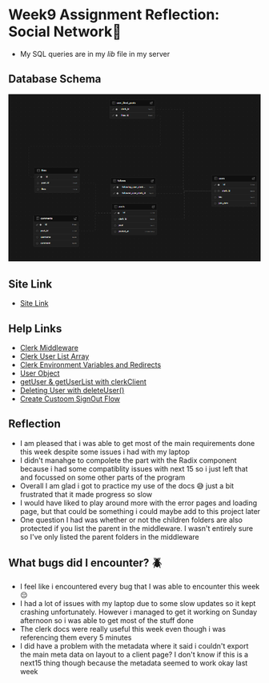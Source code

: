 # **Week9 Assignment Reflection: Social Network💬**

- My SQL queries are in my _lib_ file in my server

## Database Schema

![alt text](<public/Database schema week 9.png>)

## Site Link

- [Site Link](https://week-9-social-network-assignment.vercel.app/)

## Help Links

- [Clerk Middleware](https://clerk.com/docs/references/nextjs/clerk-middleware)
- [Clerk User List Array](https://clerk.com/docs/references/backend/user/get-user-list)
- [Clerk Environment Variables and Redirects](https://clerk.com/docs/deployments/clerk-environment-variables#sign-in-and-sign-up-redirects)
- [User Object](https://clerk.com/docs/references/javascript/user/user)
- [getUser & getUserList with clerkClient](https://clerk.com/docs/references/backend/overview)
- [Deleting User with deleteUser()](https://clerk.com/docs/references/backend/user/delete-user)
- [Create Custoom SignOut Flow](https://clerk.com/docs/custom-flows/sign-out)

## Reflection

- I am pleased that i was able to get most of the main requirements done this week despite some issues i had with my laptop
- I didn't manahge to compolete the part with the Radix component because i had some compatiblity issues with next 15 so i just left that and focussed on some other parts of the program
- Overall I am glad i got to practice my use of the docs 😅 just a bit frustrated that it made progress so slow
- I would have liked to play around more with the error pages and loading page, but that could be something i could maybe add to this project later
- One question I had was whether or not the children folders are also protected if you list the parent in the middleware. I wasn't entirely sure so I've only listed the parent folders in the middleware 


## What bugs did I encounter? 🪲

- I feel like i encountered every bug that I was able to encounter this week 😔
- I had a lot of issues with my laptop due to some slow updates so it kept crashing unfortunately. However i managed to get it working on Sunday afternoon so i was able to get most of the stuff done
- The clerk docs were really useful this week even though i was referencing them every 5 minutes
- I did have a problem with the metadata where it said i couldn't export the main meta data on layout to a client page? I don't know if this is a next15 thing though because the metadata seemed to work okay last week
